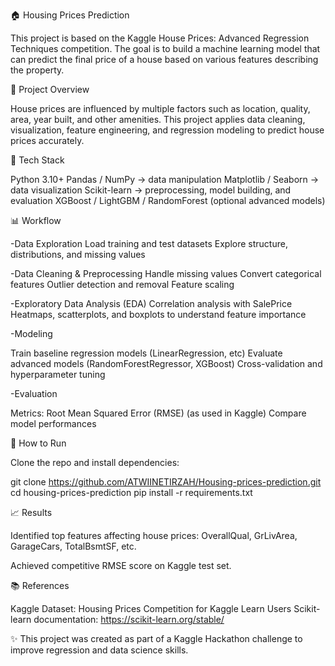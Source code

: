 🏠 Housing Prices Prediction

This project is based on the Kaggle House Prices: Advanced Regression Techniques
 competition. The goal is to build a machine learning model that can predict the final price of a house based on various features describing the property.

📌 Project Overview

House prices are influenced by multiple factors such as location, quality, area, year built, and other amenities.
This project applies data cleaning, visualization, feature engineering, and regression modeling to predict house prices accurately.

🔧 Tech Stack

Python 3.10+
Pandas / NumPy → data manipulation
Matplotlib / Seaborn → data visualization
Scikit-learn → preprocessing, model building, and evaluation
XGBoost / LightGBM / RandomForest (optional advanced models)

📊 Workflow

-Data Exploration
Load training and test datasets
Explore structure, distributions, and missing values

-Data Cleaning & Preprocessing
Handle missing values
Convert categorical features
Outlier detection and removal
Feature scaling

-Exploratory Data Analysis (EDA)
Correlation analysis with SalePrice
Heatmaps, scatterplots, and boxplots to understand feature importance

-Modeling

Train baseline regression models (LinearRegression, etc)
Evaluate advanced models (RandomForestRegressor, XGBoost)
Cross-validation and hyperparameter tuning

-Evaluation

Metrics: Root Mean Squared Error (RMSE) (as used in Kaggle)
Compare model performances

🚀 How to Run

Clone the repo and install dependencies:

git clone https://github.com/ATWIINETIRZAH/Housing-prices-prediction.git
cd housing-prices-prediction
pip install -r requirements.txt


📈 Results

Identified top features affecting house prices:
OverallQual, GrLivArea, GarageCars, TotalBsmtSF, etc.

Achieved competitive RMSE score on Kaggle test set.

📚 References

Kaggle Dataset: Housing Prices Competition for Kaggle Learn Users
Scikit-learn documentation: https://scikit-learn.org/stable/


✨ This project was created as part of a Kaggle Hackathon challenge to improve regression and data science skills.